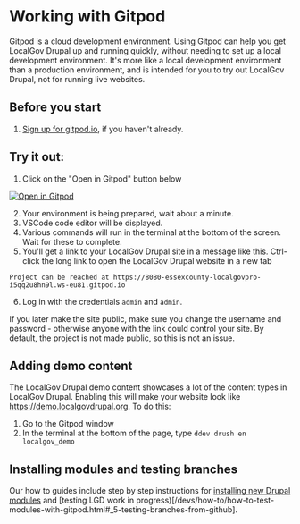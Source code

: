 # Working with Gitpod

Gitpod is a cloud development environment. Using Gitpod can help you get LocalGov Drupal up and running quickly, without needing to set up a local development environment. It's more like a local development environment than a production environment, and is intended for you to try out LocalGov Drupal, not for running live websites.

## Before you start
1. [Sign up for gitpod.io](https://gitpod.io/login), if you haven't already.

## Try it out:
1. Click on the "Open in Gitpod" button below

[![Open in Gitpod](https://gitpod.io/button/open-in-gitpod.svg)](https://gitpod.io/#https://github.com/localgovdrupal/localgov_project)

2. Your environment is being prepared, wait about a minute.
1. VSCode code editor will be displayed.
1. Various commands will run in the terminal at the bottom of the screen. Wait for these to complete.
1. You'll get a link to your LocalGov Drupal site in a message like this. Ctrl-click the long link to open the LocalGov Drupal website in a new tab
```
Project can be reached at https://8080-essexcounty-localgovpro-i5qq2u8hn9l.ws-eu81.gitpod.io
```
6. Log in with the credentials `admin` and `admin`.

If you later make the site public, make sure you change the username and password - otherwise anyone with the link could control your site. By default, the project is not made public, so this is not an issue.

## Adding demo content
The LocalGov Drupal demo content showcases a lot of the content types in LocalGov Drupal. Enabling this will make your website look like https://demo.localgovdrupal.org. To do this:

1. Go to the Gitpod window
2. In the terminal at the bottom of the page, type `ddev drush en localgov_demo`

## Installing modules and testing branches

Our how to guides include step by step instructions for [installing new Drupal modules](/devs/how-to/how-to-test-modules-with-gitpod.html#_4-install-a-new-module) and [testing LGD work in progress)[/devs/how-to/how-to-test-modules-with-gitpod.html#_5-testing-branches-from-github].
